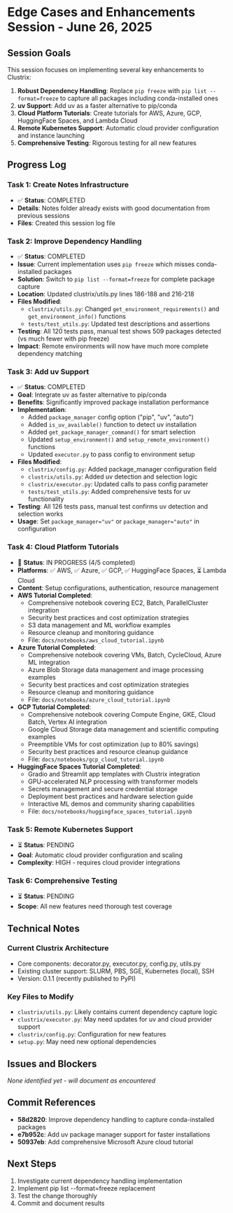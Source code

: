 # Edge Cases and Enhancements Session - June 26, 2025

## Session Goals

This session focuses on implementing several key enhancements to Clustrix:

1. **Robust Dependency Handling**: Replace `pip freeze` with `pip list --format=freeze` to capture all packages including conda-installed ones
2. **uv Support**: Add uv as a faster alternative to pip/conda
3. **Cloud Platform Tutorials**: Create tutorials for AWS, Azure, GCP, HuggingFace Spaces, and Lambda Cloud
4. **Remote Kubernetes Support**: Automatic cloud provider configuration and instance launching
5. **Comprehensive Testing**: Rigorous testing for all new features

## Progress Log

### Task 1: Create Notes Infrastructure
- ✅ **Status**: COMPLETED
- **Details**: Notes folder already exists with good documentation from previous sessions
- **Files**: Created this session log file

### Task 2: Improve Dependency Handling
- ✅ **Status**: COMPLETED  
- **Issue**: Current implementation uses `pip freeze` which misses conda-installed packages
- **Solution**: Switch to `pip list --format=freeze` for complete package capture
- **Location**: Updated clustrix/utils.py lines 186-188 and 216-218
- **Files Modified**: 
  - `clustrix/utils.py`: Changed `get_environment_requirements()` and `get_environment_info()` functions
  - `tests/test_utils.py`: Updated test descriptions and assertions
- **Testing**: All 120 tests pass, manual test shows 509 packages detected (vs much fewer with pip freeze)
- **Impact**: Remote environments will now have much more complete dependency matching

### Task 3: Add uv Support
- ✅ **Status**: COMPLETED
- **Goal**: Integrate uv as faster alternative to pip/conda
- **Benefits**: Significantly improved package installation performance
- **Implementation**:
  - Added `package_manager` config option ("pip", "uv", "auto")
  - Added `is_uv_available()` function to detect uv installation
  - Added `get_package_manager_command()` for smart selection
  - Updated `setup_environment()` and `setup_remote_environment()` functions
  - Updated `executor.py` to pass config to environment setup
- **Files Modified**:
  - `clustrix/config.py`: Added package_manager configuration field
  - `clustrix/utils.py`: Added uv detection and selection logic
  - `clustrix/executor.py`: Updated calls to pass config parameter
  - `tests/test_utils.py`: Added comprehensive tests for uv functionality
- **Testing**: All 126 tests pass, manual test confirms uv detection and selection works
- **Usage**: Set `package_manager="uv"` or `package_manager="auto"` in configuration

### Task 4: Cloud Platform Tutorials
- 🔄 **Status**: IN PROGRESS (4/5 completed)
- **Platforms**: ✅ AWS, ✅ Azure, ✅ GCP, ✅ HuggingFace Spaces, ⏳ Lambda Cloud
- **Content**: Setup configurations, authentication, resource management
- **AWS Tutorial Completed**:
  - Comprehensive notebook covering EC2, Batch, ParallelCluster integration
  - Security best practices and cost optimization strategies
  - S3 data management and ML workflow examples
  - Resource cleanup and monitoring guidance
  - File: `docs/notebooks/aws_cloud_tutorial.ipynb`
- **Azure Tutorial Completed**:
  - Comprehensive notebook covering VMs, Batch, CycleCloud, Azure ML integration
  - Azure Blob Storage data management and image processing examples
  - Security best practices and cost optimization strategies
  - Resource cleanup and monitoring guidance
  - File: `docs/notebooks/azure_cloud_tutorial.ipynb`
- **GCP Tutorial Completed**:
  - Comprehensive notebook covering Compute Engine, GKE, Cloud Batch, Vertex AI integration
  - Google Cloud Storage data management and scientific computing examples
  - Preemptible VMs for cost optimization (up to 80% savings)
  - Security best practices and resource cleanup guidance  
  - File: `docs/notebooks/gcp_cloud_tutorial.ipynb`
- **HuggingFace Spaces Tutorial Completed**:
  - Gradio and Streamlit app templates with Clustrix integration
  - GPU-accelerated NLP processing with transformer models
  - Secrets management and secure credential storage
  - Deployment best practices and hardware selection guide
  - Interactive ML demos and community sharing capabilities
  - File: `docs/notebooks/huggingface_spaces_tutorial.ipynb`

### Task 5: Remote Kubernetes Support
- ⏳ **Status**: PENDING
- **Goal**: Automatic cloud provider configuration and scaling
- **Complexity**: HIGH - requires cloud provider integrations

### Task 6: Comprehensive Testing
- ⏳ **Status**: PENDING
- **Scope**: All new features need thorough test coverage

## Technical Notes

### Current Clustrix Architecture
- Core components: decorator.py, executor.py, config.py, utils.py
- Existing cluster support: SLURM, PBS, SGE, Kubernetes (local), SSH
- Version: 0.1.1 (recently published to PyPI)

### Key Files to Modify
- `clustrix/utils.py`: Likely contains current dependency capture logic
- `clustrix/executor.py`: May need updates for uv and cloud provider support
- `clustrix/config.py`: Configuration for new features
- `setup.py`: May need new optional dependencies

## Issues and Blockers

*None identified yet - will document as encountered*

## Commit References

- **58d2820**: Improve dependency handling to capture conda-installed packages
- **e7b952c**: Add uv package manager support for faster installations
- **50937eb**: Add comprehensive Microsoft Azure cloud tutorial

## Next Steps

1. Investigate current dependency handling implementation
2. Implement pip list --format=freeze replacement
3. Test the change thoroughly
4. Commit and document results